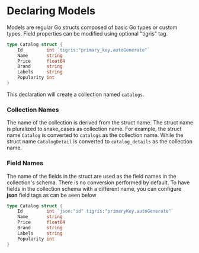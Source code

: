 # Declaring Models

Models are regular Go structs composed of basic Go types or custom types.
Field properties can be modified using optional "tigris" tag.

```go
type Catalog struct {
	Id         int `tigris:"primary_key,autoGenerate"`
	Name       string
	Price      float64
	Brand      string
	Labels     string
	Popularity int
}
```

This declaration will create a collection named `catalogs`.

### Collection Names

The name of the collection is derived from the struct name. The struct
name is pluralized to snake_cases as collection name. For example, the
struct name `Catalog` is converted to `catalogs` as the collection name. While
the struct name `CatalogDetail` is converted to `catalog_details` as the
collection name.

### Field Names

The name of the fields in the struct are used as the field names in the
collection's schema. There is no conversion performed by default. To have
fields in the collection schema with a different name, you can configure
**json** field tags as can be seen below

```go
type Catalog struct {
	Id         int `json:"id" tigris:"primaryKey,autoGenerate"`
	Name       string
	Price      float64
	Brand      string
	Labels     string
	Popularity int
}
```
